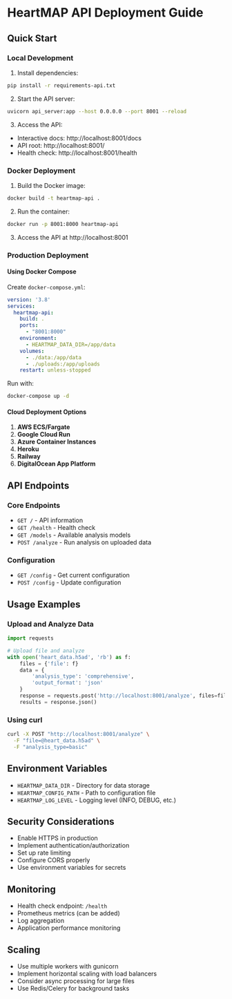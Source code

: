 # HeartMAP API Deployment Guide

## Quick Start

### Local Development
1. Install dependencies:
```bash
pip install -r requirements-api.txt
```

2. Start the API server:
```bash
uvicorn api_server:app --host 0.0.0.0 --port 8001 --reload
```

3. Access the API:
- Interactive docs: http://localhost:8001/docs
- API root: http://localhost:8001/
- Health check: http://localhost:8001/health

### Docker Deployment

1. Build the Docker image:
```bash
docker build -t heartmap-api .
```

2. Run the container:
```bash
docker run -p 8001:8000 heartmap-api
```

3. Access the API at http://localhost:8001

### Production Deployment

#### Using Docker Compose

Create `docker-compose.yml`:
```yaml
version: '3.8'
services:
  heartmap-api:
    build: .
    ports:
      - "8001:8000"
    environment:
      - HEARTMAP_DATA_DIR=/app/data
    volumes:
      - ./data:/app/data
      - ./uploads:/app/uploads
    restart: unless-stopped
```

Run with:
```bash
docker-compose up -d
```

#### Cloud Deployment Options

1. **AWS ECS/Fargate**
2. **Google Cloud Run**
3. **Azure Container Instances**
4. **Heroku**
5. **Railway**
6. **DigitalOcean App Platform**

## API Endpoints

### Core Endpoints
- `GET /` - API information
- `GET /health` - Health check
- `GET /models` - Available analysis models
- `POST /analyze` - Run analysis on uploaded data

### Configuration
- `GET /config` - Get current configuration
- `POST /config` - Update configuration

## Usage Examples

### Upload and Analyze Data

```python
import requests

# Upload file and analyze
with open('heart_data.h5ad', 'rb') as f:
    files = {'file': f}
    data = {
        'analysis_type': 'comprehensive',
        'output_format': 'json'
    }
    response = requests.post('http://localhost:8001/analyze', files=files, data=data)
    results = response.json()
```

### Using curl

```bash
curl -X POST "http://localhost:8001/analyze" \
  -F "file=@heart_data.h5ad" \
  -F "analysis_type=basic"
```

## Environment Variables

- `HEARTMAP_DATA_DIR` - Directory for data storage
- `HEARTMAP_CONFIG_PATH` - Path to configuration file
- `HEARTMAP_LOG_LEVEL` - Logging level (INFO, DEBUG, etc.)

## Security Considerations

- Enable HTTPS in production
- Implement authentication/authorization
- Set up rate limiting
- Configure CORS properly
- Use environment variables for secrets

## Monitoring

- Health check endpoint: `/health`
- Prometheus metrics (can be added)
- Log aggregation
- Application performance monitoring

## Scaling

- Use multiple workers with gunicorn
- Implement horizontal scaling with load balancers
- Consider async processing for large files
- Use Redis/Celery for background tasks
